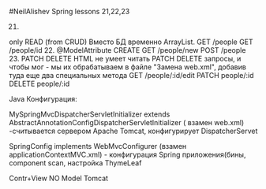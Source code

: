 #NeilAlishev Spring lessons 21,22,23

21.
only READ  (from CRUD)
Вместо БД временно ArrayList.
GET /people
GET /people/id
22.
@ModelAttribute
CREATE
GET /people/new
POST /people
23.
PATCH  DELETE
HTML не умеет читать PATCH DELETE запросы, и чтобы мог - мы их обрабатываем в файле "Замена web.xml",
добавив туда еще два специальных метода
GET /people/:id/edit
PATCH people/:id
DELETE people/:id


Java Конфигурация:

MySpringMvcDispatcherServletInitializer extends AbstractAnnotationConfigDispatcherServletInitializer
( взамен web.xml) -считывается сервером Apache Tomcat, конфигурирует DispatcherServet

SpringConfig implements WebMvcConfigurer
(взамен applicationContextMVC.xml) - конфигурация Spring приложения(бины, component scan, настройка ThymeLeaf

Contr+View 
NO Model 
Tomcat


